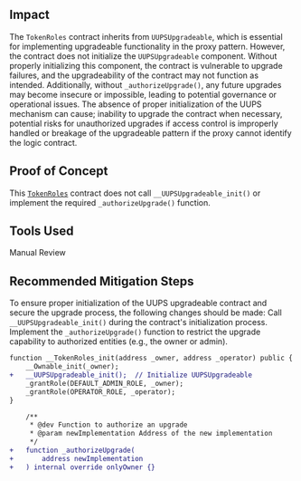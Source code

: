 ## Impact
The `TokenRoles` contract inherits from `UUPSUpgradeable`, which is essential for implementing upgradeable functionality in the proxy pattern. However, the contract does not initialize the `UUPSUpgradeable` component. Without properly initializing this component, the contract is vulnerable to upgrade failures, and the upgradeability of the contract may not function as intended. Additionally, without `_authorizeUpgrade()`, any future upgrades may become insecure or impossible, leading to potential governance or operational issues. The absence of proper initialization of the UUPS mechanism can cause; inability to upgrade the contract when necessary, potential risks for unauthorized upgrades if access control is improperly handled or breakage of the upgradeable pattern if the proxy cannot identify the logic contract.

## Proof of Concept
This [`TokenRoles`](https://github.com/code-423n4/2024-08-chakra/blob/d0d45ae1d26ca1b87034e67180fac07ce9642fd9/solidity/handler/contracts/TokenRoles.sol#L1-L44) contract does not call `__UUPSUpgradeable_init()` or implement the required `_authorizeUpgrade()` function. 

## Tools Used
Manual Review

## Recommended Mitigation Steps
To ensure proper initialization of the UUPS upgradeable contract and secure the upgrade process, the following changes should be made:
Call `__UUPSUpgradeable_init()` during the contract's initialization process.
Implement the `_authorizeUpgrade()` function to restrict the upgrade capability to authorized entities (e.g., the owner or admin).
```diff
function __TokenRoles_init(address _owner, address _operator) public {
    __Ownable_init(_owner);
+   __UUPSUpgradeable_init();  // Initialize UUPSUpgradeable
    _grantRole(DEFAULT_ADMIN_ROLE, _owner);
    _grantRole(OPERATOR_ROLE, _operator);
}

    /**
     * @dev Function to authorize an upgrade
     * @param newImplementation Address of the new implementation
     */
+   function _authorizeUpgrade(
+       address newImplementation
+   ) internal override onlyOwner {}

```